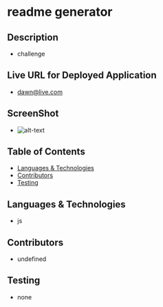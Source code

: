 # readme generator
## Description
-  challenge
## Live URL for Deployed Application
-  dawn@live.com
## ScreenShot
-  ![alt-text](alt)
##  Table of Contents
* [Languages & Technologies](#languagesandtechnologies)
* [Contributors](#contributors)
* [Testing](#testing)
## Languages & Technologies
-  js
## Contributors
-  undefined
## Testing
-  none  
